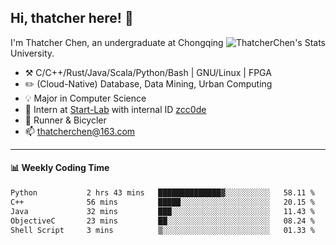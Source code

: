## Hi, thatcher here! :wave:

<img align="right" src="https://github-readme-stats.vercel.app/api?username=thatcherchen&title_color=333&text_color=777" alt="ThatcherChen's Stats" >

I'm Thatcher Chen, an undergraduate at Chongqing University.

- :hammer_and_pick:  C/C++/Rust/Java/Scala/Python/Bash | GNU/Linux | FPGA
- :pencil2:  (Cloud-Native) Database, Data Mining, Urban Computing
- :bulb:   Major in Computer Science
- :telescope:  Intern at [Start-Lab](https://github.com/Spatio-Temporal-Lab) with internal ID [zcc0de](https://github.com/zcc0de)
- :seedling:  Runner & Bicycler
- :mailbox: thatcherchen@163.com

---

#### :bar_chart: Weekly Coding Time

<!--START_SECTION:waka-->

```txt
Python           2 hrs 43 mins   ██████████████▓░░░░░░░░░░   58.11 %
C++              56 mins         █████░░░░░░░░░░░░░░░░░░░░   20.15 %
Java             32 mins         ███░░░░░░░░░░░░░░░░░░░░░░   11.43 %
ObjectiveC       23 mins         ██░░░░░░░░░░░░░░░░░░░░░░░   08.24 %
Shell Script     3 mins          ▒░░░░░░░░░░░░░░░░░░░░░░░░   01.33 %
```

<!--END_SECTION:waka-->
